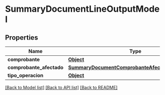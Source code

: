 # SummaryDocumentLineOutputModel

## Properties
Name | Type | Description | Notes
------------ | ------------- | ------------- | -------------
**comprobante** | [**Object**](Object.md) |  | 
**comprobante_afectado** | [**SummaryDocumentComprobanteAfectadoOutputModel**](SummaryDocumentComprobanteAfectadoOutputModel.md) |  | [optional] 
**tipo_operacion** | [**Object**](Object.md) |  | 

[[Back to Model list]](../README.md#documentation-for-models) [[Back to API list]](../README.md#documentation-for-api-endpoints) [[Back to README]](../README.md)

